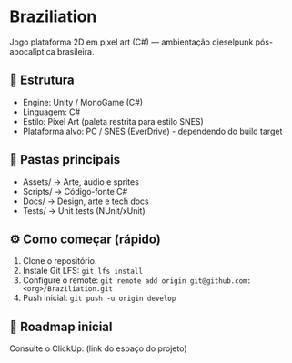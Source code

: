 # Braziliation
Jogo plataforma 2D em pixel art (C#) — ambientação dieselpunk pós-apocalíptica brasileira.

## 🧱 Estrutura
- Engine: Unity / MonoGame (C#)
- Linguagem: C#
- Estilo: Pixel Art (paleta restrita para estilo SNES)
- Plataforma alvo: PC / SNES (EverDrive) - dependendo do build target

## 📂 Pastas principais
- Assets/ → Arte, áudio e sprites
- Scripts/ → Código-fonte C#
- Docs/ → Design, arte e tech docs
- Tests/ → Unit tests (NUnit/xUnit)

## ⚙️ Como começar (rápido)
1. Clone o repositório.
2. Instale Git LFS: `git lfs install`
3. Configure o remote: `git remote add origin git@github.com:<org>/Braziliation.git`
4. Push inicial: `git push -u origin develop`

## 🚀 Roadmap inicial
Consulte o ClickUp: (link do espaço do projeto)
